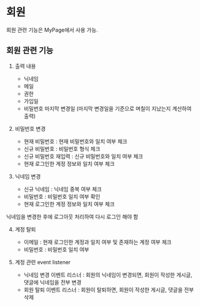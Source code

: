 # 회원
회원 관련 기능은 MyPage에서 사용 가능.

## 회원 관련 기능
1. 출력 내용
     - 닉네임
     - 메일
     - 권한
     - 가입일
     - 비밀번호 마지막 변경일 (마지막 변경일을 기준으로 며칠이 지났는지 계산하여 출력)
2. 비밀번호 변경
     - 현재 비밀번호 : 현재 비밀번호와 일치 여부 체크
     - 신규 비밀번호 : 비밀번호 형식 체크
     - 신규 비밀번호 재입력 : 신규 비밀번호와 일치 여부 체크
     - 현재 로그인한 계정 정보와 일치 여부 체크

3. 닉네임 변경
     - 신규 닉네임 : 닉네임 중복 여부 체크
     - 비밀번호 : 비밀번호 일치 여부 확인
     - 현재 로그인한 계정 정보와 일치 여부 체크
       
닉네임을 변경한 후에 로그아웃 처리하여 다시 로그인 해야 함

4. 계정 탈퇴
     - 이메일 : 현재 로그인한 계정과 일치 여부 및 존재하는 계정 여부 체크
     - 비밀번호 : 비밀번호 일치 여부

5. 계정 관련 event listener
     - 닉네임 변경 이벤트 리스너 : 회원의 닉네임이 변경되면, 회원이 작성한 게시글, 댓글에 닉네임을 전부 변경
     - 회원 탈퇴 이벤트 리스너 : 회원이 탈퇴하면, 회원이 작성한 게시글, 댓글을 전부 삭제
